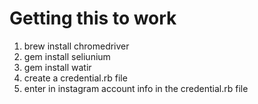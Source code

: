 <h1>Getting this to work</h1>
<ol>
  <li>brew install chromedriver</li>
  <li>gem install seliunium</li>
  <li>gem install watir</li>
  <li>create a credential.rb file</li>
  <li>enter in instagram account info in the credential.rb file</li>
</ol>